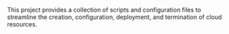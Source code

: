 This project provides a collection of scripts and configuration files to streamline the creation, configuration, deployment, and termination of cloud resources.
